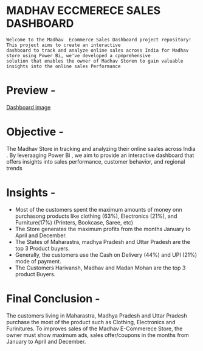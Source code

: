 #   MADHAV  ECCMERECE SALES DASHBOARD
    Welcome to the Madhav  Ecommerce Sales Dashboard project repository! This project aims to create an interactive 
    dashboard to track and analyze online sales across India for Madhav store using Power Bi, we've developed a cpmprehensive 
    solution that enables the owner of Madhav Storen to gain valuable insights into the online sales Performance 
    
# Preview -
<a href = "https://github.com/GauriNale/Power-_Bi_Project_Eccomerce_Sales_Dashbboard/blob/main/Dashboard%20image.png">Dashboard image</a>

# Objective -
   The Madhav Store in tracking and analyzing their online saales across India . By leveraaging Power Bi , we aim to 
   provide an interactive dashboard that offers insights into sales performance, customer behavior, and regional trends

# Insights -
  - Most of the customers spent the maximum amounts of money onn purchasong products like clothing (63%),
    Electronics (21%), and Furniture(17%) (Printers, Bookcase, Saree, etc)
 -  The Store generates the maximum profits from the months January to April and December.
 -  The States of Maharastra, madhya Pradesh and Uttar Pradesh are the top 3 Product buyers.
 -  Generally, the customers use the Cash on Delivery (44%) and UPI (21%)  mode of payment.
 -  The Customers Harivansh, Madhav and Madan Mohan are the top 3 product Buyers.

# Final Conclusion - 
   The customers living in Maharastra, Madhya Pradesh and Uttar Pradesh purchase the most of the product such as 
   Clothing, Electronics and Furinitures. To improves sales of the Madhav E-Commerece Store, the owner must show
   maximum ads, sales offer/coupons in the months from January to April and December.
   


  
